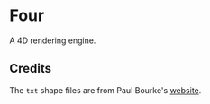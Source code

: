 # Four
A 4D rendering engine.

## Credits
The `txt` shape files are from Paul Bourke's [website](http://paulbourke.net/geometry/hyperspace/).

